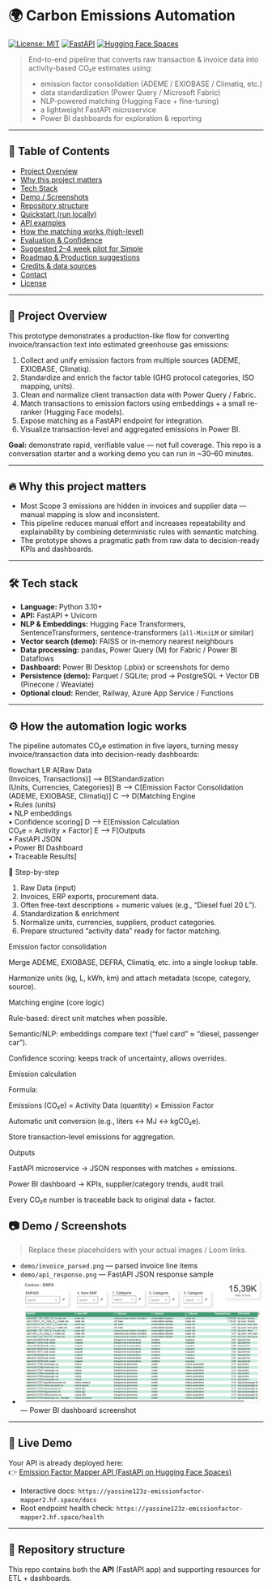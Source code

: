 # 🌍 Carbon Emissions Automation

[![License: MIT](https://img.shields.io/badge/License-MIT-blue.svg)](#license)
[![FastAPI](https://img.shields.io/badge/API-FastAPI-brightgreen.svg)](#api)
[![Hugging Face Spaces](https://img.shields.io/badge/HF-Spaces-orange.svg)](https://yassine123z-emissionfactor-mapper2.hf.space/)

> End-to-end pipeline that converts raw transaction & invoice data into activity-based CO₂e estimates using:
> - emission factor consolidation (ADEME / EXIOBASE / Climatiq, etc.)
> - data standardization (Power Query / Microsoft Fabric)
> - NLP-powered matching (Hugging Face + fine-tuning)
> - a lightweight FastAPI microservice
> - Power BI dashboards for exploration & reporting

---

## 📌 Table of Contents

- [Project Overview](#project-overview)
- [Why this project matters](#why-this-project-matters)
- [Tech Stack](#tech-stack)
- [Demo / Screenshots](#demo--screenshots)
- [Repository structure](#repository-structure)
- [Quickstart (run locally)](#quickstart-run-locally)
- [API examples](#api-examples)
- [How the matching works (high-level)](#how-the-matching-works-high-level)
- [Evaluation & Confidence](#evaluation--confidence)
- [Suggested 2–4 week pilot for Simple](#suggested-2-4-week-pilot-for-simple)
- [Roadmap & Production suggestions](#roadmap--production-suggestions)
- [Credits & data sources](#credits--data-sources)
- [Contact](#contact)
- [License](#license)

---

## 🧭 Project Overview

This prototype demonstrates a production-like flow for converting invoice/transaction text into estimated greenhouse gas emissions:

1. Collect and unify emission factors from multiple sources (ADEME, EXIOBASE, Climatiq).
2. Standardize and enrich the factor table (GHG protocol categories, ISO mapping, units).
3. Clean and normalize client transaction data with Power Query / Fabric.
4. Match transactions to emission factors using embeddings + a small re-ranker (Hugging Face models).
5. Expose matching as a FastAPI endpoint for integration.
6. Visualize transaction-level and aggregated emissions in Power BI.

**Goal:** demonstrate rapid, verifiable value — not full coverage. This repo is a conversation starter and a working demo you can run in ~30–60 minutes.

---

## 🔥 Why this project matters

- Most Scope 3 emissions are hidden in invoices and supplier data — manual mapping is slow and inconsistent.  
- This pipeline reduces manual effort and increases repeatability and explainability by combining deterministic rules with semantic matching.  
- The prototype shows a pragmatic path from raw data to decision-ready KPIs and dashboards.

---

## 🛠️ Tech stack

- **Language:** Python 3.10+  
- **API:** FastAPI + Uvicorn  
- **NLP & Embeddings:** Hugging Face Transformers, SentenceTransformers, sentence-transformers (`all-MiniLM` or similar)  
- **Vector search (demo):** FAISS or in-memory nearest neighbours  
- **Data processing:** pandas, Power Query (M) for Fabric / Power BI Dataflows  
- **Dashboard:** Power BI Desktop (.pbix) or screenshots for demo  
- **Persistence (demo):** Parquet / SQLite; prod -> PostgreSQL + Vector DB (Pinecone / Weaviate)  
- **Optional cloud:** Render, Railway, Azure App Service / Functions

---
## ⚙️ How the automation logic works

The pipeline automates CO₂e estimation in five layers, turning messy invoice/transaction data into decision-ready dashboards:

flowchart LR
    A[Raw Data<br>(Invoices, Transactions)] --> B[Standardization<br>(Units, Currencies, Categories)]
    B --> C[Emission Factor Consolidation<br>(ADEME, EXIOBASE, Climatiq)]
    C --> D[Matching Engine<br>• Rules (units)<br>• NLP embeddings<br>• Confidence scoring]
    D --> E[Emission Calculation<br>CO₂e = Activity × Factor]
    E --> F[Outputs<br>• FastAPI JSON<br>• Power BI Dashboard<br>• Traceable Results]

🔎 Step-by-step

1. Raw Data (input)
2. Invoices, ERP exports, procurement data.
3. Often free-text descriptions + numeric values (e.g., “Diesel fuel 20 L”).
4. Standardization & enrichment
5. Normalize units, currencies, suppliers, product categories.
6. Prepare structured “activity data” ready for factor matching.












Emission factor consolidation

Merge ADEME, EXIOBASE, DEFRA, Climatiq, etc. into a single lookup table.

Harmonize units (kg, L, kWh, km) and attach metadata (scope, category, source).

Matching engine (core logic)

Rule-based: direct unit matches when possible.

Semantic/NLP: embeddings compare text (“fuel card” ≈ “diesel, passenger car”).

Confidence scoring: keeps track of uncertainty, allows overrides.

Emission calculation

Formula:

Emissions (CO₂e) = Activity Data (quantity) × Emission Factor


Automatic unit conversion (e.g., liters ↔ MJ ↔ kgCO₂e).

Store transaction-level emissions for aggregation.

Outputs

FastAPI microservice → JSON responses with matches + emissions.

Power BI dashboard → KPIs, supplier/category trends, audit trail.

Every CO₂e number is traceable back to original data + factor.
    
## 📷 Demo / Screenshots

> Replace these placeholders with your actual images / Loom links.

- `demo/invoice_parsed.png` — parsed invoice line items  
- `demo/api_response.png` — FastAPI JSON response sample  
-  ![Power BI Dashboard](EMFA.png) — Power BI dashboard screenshot



---

## 🚀 Live Demo

Your API is already deployed here:  
👉 [Emission Factor Mapper API (FastAPI on Hugging Face Spaces)](https://yassine123z-emissionfactor-mapper2.hf.space/docs#/)

- Interactive docs: `https://yassine123z-emissionfactor-mapper2.hf.space/docs`
- Root endpoint health check: `https://yassine123z-emissionfactor-mapper2.hf.space/health`

---

## 📂 Repository structure

This repo contains both the **API** (FastAPI app) and supporting resources for ETL + dashboards.

